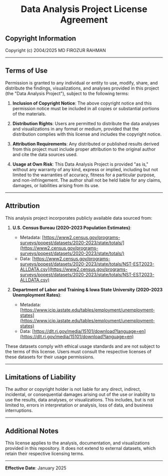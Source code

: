 # <p align="center"> <b>Data Analysis Project License Agreement</b> </p>

## Copyright Information
Copyright (c) 2004/2025 MD FIROZUR RAHMAN

---

## Terms of Use
Permission is granted to any individual or entity to use, modify, share, and distribute the findings, visualizations, and analyses provided in this project (the "Data Analysis Project"), subject to the following terms:

1. **Inclusion of Copyright Notice**: The above copyright notice and this permission notice must be included in all copies or substantial portions of the materials.

2. **Distribution Rights**: Users are permitted to distribute the data analyses and visualizations in any format or medium, provided that the distribution complies with this license and includes the copyright notice.

3. **Attribution Requirements**: Any distributed or published results derived from this project must include proper attribution to the original author and cite the data sources used.

4. **Usage at Own Risk**: This Data Analysis Project is provided "as is," without any warranty of any kind, express or implied, including but not limited to the warranties of accuracy, fitness for a particular purpose, and non-infringement. The author shall not be held liable for any claims, damages, or liabilities arising from its use.

---

## Attribution

This analysis project incorporates publicly available data sourced from:

1. **U.S. Census Bureau (2020–2023 Population Estimates)**:
   - Metadata: [https://www2.census.gov/programs-surveys/popest/datasets/2020-2023/state/totals/](https://www2.census.gov/programs-surveys/popest/datasets/2020-2023/state/totals/)
   - Data: [https://www2.census.gov/programs-surveys/popest/datasets/2020-2023/state/totals/NST-EST2023-ALLDATA.csv](https://www2.census.gov/programs-surveys/popest/datasets/2020-2023/state/totals/NST-EST2023-ALLDATA.csv)

2. **Department of Labor and Training & Iowa State University (2020–2023 Unemployment Rates)**:
   - Metadata: [https://www.icip.iastate.edu/tables/employment/unemployment-states](https://www.icip.iastate.edu/tables/employment/unemployment-states)
   - Data: [https://dlt.ri.gov/media/15101/download?language=en](https://dlt.ri.gov/media/15101/download?language=en)

These datasets comply with ethical usage standards and are not subject to the terms of this license. Users must consult the respective licenses of these datasets for their usage permissions.

---

## Limitations of Liability
The author or copyright holder is not liable for any direct, indirect, incidental, or consequential damages arising out of the use or inability to use the results, data analyses, or visualizations. This includes, but is not limited to, errors in interpretation or analysis, loss of data, and business interruptions.

---

## Additional Notes
This license applies to the analysis, documentation, and visualizations provided in this repository. It does not extend to external datasets, which retain their respective licensing terms.

---

**Effective Date**: January 2025
